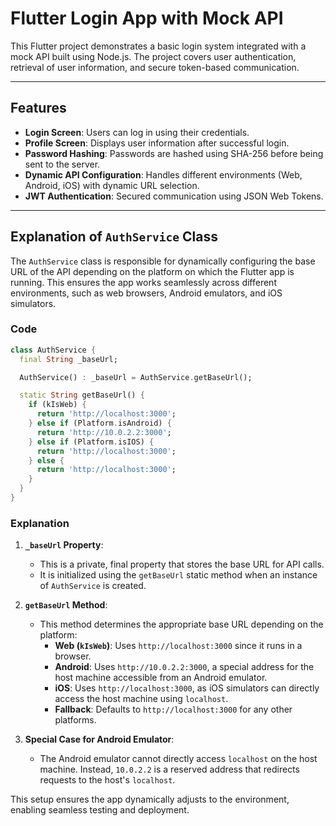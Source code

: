 # Flutter Login App with Mock API

This Flutter project demonstrates a basic login system integrated with a mock API built using Node.js. The project covers user authentication, retrieval of user information, and secure token-based communication.

---

## Features

- **Login Screen**: Users can log in using their credentials.
- **Profile Screen**: Displays user information after successful login.
- **Password Hashing**: Passwords are hashed using SHA-256 before being sent to the server.
- **Dynamic API Configuration**: Handles different environments (Web, Android, iOS) with dynamic URL selection.
- **JWT Authentication**: Secured communication using JSON Web Tokens.

---

## Explanation of `AuthService` Class

The `AuthService` class is responsible for dynamically configuring the base URL of the API depending on the platform on which the Flutter app is running. This ensures the app works seamlessly across different environments, such as web browsers, Android emulators, and iOS simulators.

### Code
```dart
class AuthService {
  final String _baseUrl;

  AuthService() : _baseUrl = AuthService.getBaseUrl();

  static String getBaseUrl() {
    if (kIsWeb) {
      return 'http://localhost:3000';
    } else if (Platform.isAndroid) {
      return 'http://10.0.2.2:3000';
    } else if (Platform.isIOS) {
      return 'http://localhost:3000';
    } else {
      return 'http://localhost:3000';
    }
  }
}
```

### Explanation

1. **`_baseUrl` Property**:
    - This is a private, final property that stores the base URL for API calls.
    - It is initialized using the `getBaseUrl` static method when an instance of `AuthService` is created.

2. **`getBaseUrl` Method**:
    - This method determines the appropriate base URL depending on the platform:
        - **Web (`kIsWeb`)**: Uses `http://localhost:3000` since it runs in a browser.
        - **Android**: Uses `http://10.0.2.2:3000`, a special address for the host machine accessible from an Android emulator.
        - **iOS**: Uses `http://localhost:3000`, as iOS simulators can directly access the host machine using `localhost`.
        - **Fallback**: Defaults to `http://localhost:3000` for any other platforms.

3. **Special Case for Android Emulator**:
    - The Android emulator cannot directly access `localhost` on the host machine. Instead, `10.0.2.2` is a reserved address that redirects requests to the host's `localhost`.

This setup ensures the app dynamically adjusts to the environment, enabling seamless testing and deployment.
